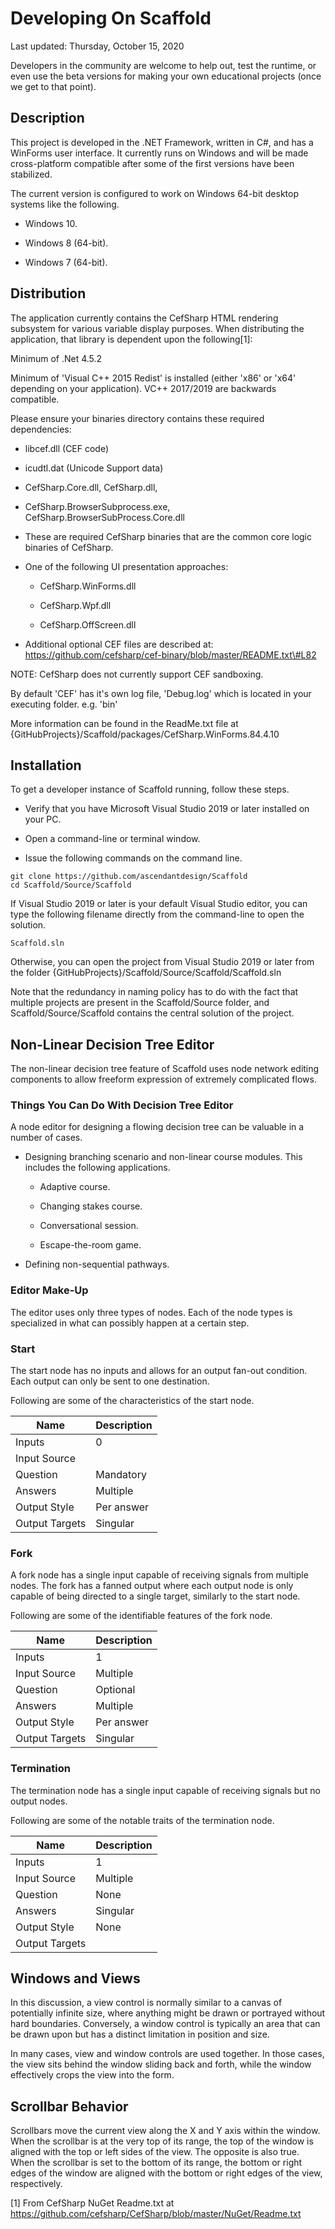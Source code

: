 Developing On Scaffold
======================

Last updated: Thursday, October 15, 2020

Developers in the community are welcome to help out, test the runtime,
or even use the beta versions for making your own educational projects
(once we get to that point).

Description
-----------

This project is developed in the .NET Framework, written in C\#, and has
a WinForms user interface. It currently runs on Windows and will be made
cross-platform compatible after some of the first versions have been
stabilized.

The current version is configured to work on Windows 64-bit desktop
systems like the following.

-   Windows 10.

-   Windows 8 (64-bit).

-   Windows 7 (64-bit).

Distribution
------------

The application currently contains the CefSharp HTML rendering subsystem
for various variable display purposes. When distributing the
application, that library is dependent upon the following[1]:

Minimum of .Net 4.5.2

Minimum of 'Visual C++ 2015 Redist' is installed (either 'x86' or 'x64'
depending on your application). VC++ 2017/2019 are backwards compatible.

Please ensure your binaries directory contains these required
dependencies:

-   libcef.dll (CEF code)

<!-- -->

-   icudtl.dat (Unicode Support data)

-   CefSharp.Core.dll, CefSharp.dll,

-   CefSharp.BrowserSubprocess.exe, CefSharp.BrowserSubProcess.Core.dll

-   These are required CefSharp binaries that are the common core logic
    binaries of CefSharp.

-   One of the following UI presentation approaches:

    -   CefSharp.WinForms.dll

    -   CefSharp.Wpf.dll

    -   CefSharp.OffScreen.dll

-   Additional optional CEF files are described at:
    https://github.com/cefsharp/cef-binary/blob/master/README.txt\#L82

NOTE: CefSharp does not currently support CEF sandboxing.

By default 'CEF' has it's own log file, 'Debug.log' which is located in
your executing folder. e.g. 'bin'

More information can be found in the ReadMe.txt file at
{GitHubProjects}/Scaffold/packages/CefSharp.WinForms.84.4.10

Installation
------------

To get a developer instance of Scaffold running, follow these steps.

-   Verify that you have Microsoft Visual Studio 2019 or later installed
    on your PC.

-   Open a command-line or terminal window.

-   Issue the following commands on the command line.

<pre><code>git clone https://github.com/ascendantdesign/Scaffold  
cd Scaffold/Source/Scaffold</code></pre>

If Visual Studio 2019 or later is your default Visual Studio editor, you
can type the following filename directly from the command-line to open
the solution.

<pre><code>Scaffold.sln</code></pre>

Otherwise, you can open the project from Visual Studio 2019 or later
from the folder {GitHubProjects}/Scaffold/Source/Scaffold/Scaffold.sln

Note that the redundancy in naming policy has to do with the fact that
multiple projects are present in the Scaffold/Source folder, and
Scaffold/Source/Scaffold contains the central solution of the project.

Non-Linear Decision Tree Editor
-------------------------------

The non-linear decision tree feature of Scaffold uses node network
editing components to allow freeform expression of extremely complicated
flows.

### Things You Can Do With Decision Tree Editor

A node editor for designing a flowing decision tree can be valuable in a
number of cases.

-   Designing branching scenario and non-linear course modules. This
    includes the following applications.

    -   Adaptive course.

    -   Changing stakes course.

    -   Conversational session.

    -   Escape-the-room game.

-   Defining non-sequential pathways.

### Editor Make-Up

The editor uses only three types of nodes. Each of the node types is
specialized in what can possibly happen at a certain step.

### Start

The start node has no inputs and allows for an output fan-out condition.
Each output can only be sent to one destination.

Following are some of the characteristics of the start node.

| Name           | Description |
|----------------|-------------|
| Inputs         | 0           |
| Input Source   |             |
| Question       | Mandatory   |
| Answers        | Multiple    |
| Output Style   | Per answer  |
| Output Targets | Singular    |

### Fork

A fork node has a single input capable of receiving signals from
multiple nodes. The fork has a fanned output where each output node is
only capable of being directed to a single target, similarly to the
start node.

Following are some of the identifiable features of the fork node.

| Name           | Description |
|----------------|-------------|
| Inputs         | 1           |
| Input Source   | Multiple    |
| Question       | Optional    |
| Answers        | Multiple    |
| Output Style   | Per answer  |
| Output Targets | Singular    |

### Termination

The termination node has a single input capable of receiving signals but
no output nodes.

Following are some of the notable traits of the termination node.

| Name           | Description |
|----------------|-------------|
| Inputs         | 1           |
| Input Source   | Multiple    |
| Question       | None        |
| Answers        | Singular    |
| Output Style   | None        |
| Output Targets |             |

Windows and Views
-----------------

In this discussion, a view control is normally similar to a canvas of
potentially infinite size, where anything might be drawn or portrayed
without hard boundaries. Conversely, a window control is typically an
area that can be drawn upon but has a distinct limitation in position
and size.

In many cases, view and window controls are used together. In those
cases, the view sits behind the window sliding back and forth, while the
window effectively crops the view into the form.

Scrollbar Behavior
------------------

Scrollbars move the current view along the X and Y axis within the
window. When the scrollbar is at the very top of its range, the top of
the window is aligned with the top or left sides of the view. The
opposite is also true. When the scrollbar is set to the bottom of its
range, the bottom or right edges of the window are aligned with the
bottom or right edges of the view, respectively.

[1] From CefSharp NuGet Readme.txt at
<https://github.com/cefsharp/CefSharp/blob/master/NuGet/Readme.txt>

